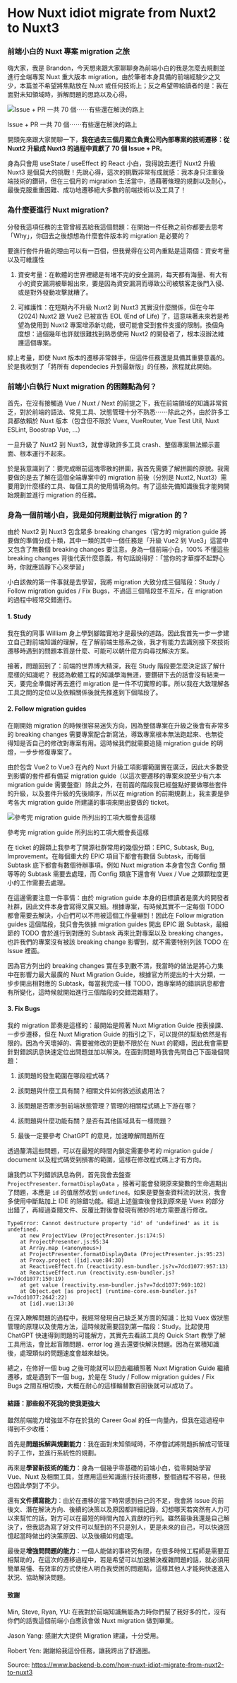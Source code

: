 # How Nuxt idiot migrate from Nuxt2 to Nuxt3

### 前端小白的 Nuxt 專案 migration 之旅

嗨大家，我是 Brandon，今天想來跟大家聊聊身為前端小白的我是怎麼去規劃並進行全端專案 Nuxt 重大版本 migration。由於筆者本身具備的前端經驗少之又少，本篇並不希望將焦點放在 Nuxt 或任何技術上；反之希望帶給讀者的是：我在面對未知領域時，拆解問題的思路以及心得。



![Issue + PR 一共 70 個⋯⋯有些還在解決的路上](https://www.backend-b.com/_next/image?url=https%3A%2F%2Fwww.notion.so%2Fimage%2Fhttps%253A%252F%252Fprod-files-secure.s3.us-west-2.amazonaws.com%252F0786106d-95fd-4999-b526-8595056ea48c%252F15d04b3d-5863-44be-87bb-874a9697b70f%252Fimage.png%3Ftable%3Dblock%26id%3Dd705b4fd-bc07-490e-bde1-8706746bb84c%26cache%3Dv2&w=3840&q=75)

Issue + PR 一共 70 個⋯⋯有些還在解決的路上

開頭先來跟大家閒聊一下，**我在過去三個月獨立負責公司內部專案的技術遷移：從 Nuxt2 升級成 Nuxt3 的過程中貢獻了 70 個 Issue + PR**。

身為只會用 useState / useEffect 的 React 小白，我得說去進行 Nuxt2 升級 Nuxt3 是個莫大的挑戰！先說心得，這次的挑戰非常有成就感：我本身只注重後端技術的鑽研，但在三個月的 migration 生活當中，憑藉著條理的規劃以及耐心，最後克服重重困難、成功地遷移絕大多數的前端技術以及工具了！

### 為什麼要進行 Nuxt migration?

分發我這項任務的主管曾經丟給我這個問題：在開始一件任務之前你都要去思考「Why」，你回去之後想想為什麼套件版本的 migration 是必要的？

要進行套件升級的理由可以有一百個，但我覺得在公司內重點是這兩個：資安考量以及可維護性

1. 資安考量：在軟體的世界裡總是有堵不完的安全漏洞，每天都有海量、有大有小的資安漏洞被舉報出來，要是因為資安漏洞而導致公司被駭客走後門入侵、或是對外發動攻擊就糟了。

2. 可維護性：在短期內不升級 Nuxt2 到 Nuxt3 其實沒什麼關係，但在今年 (2024) Nuxt2 跟 Vue2 已被宣告 EOL (End of Life) 了，這意味著未來若是希望為使用到 Nuxt2 專案增添新功能，很可能會受到套件支援的限制。換個角度想：過個幾年也許就很難找到熟悉使用 Nuxt2 的開發者了，根本沒辦法維護這個專案。

綜上考量，即使 Nuxt 版本的遷移非常棘手，但這件任務還是具備其重要意義的。於是我收到了「將所有 dependecies 升到最新版」的任務，旅程就此開始。

### 前端小白執行 Nuxt migration 的困難點為何？

首先，在沒有接觸過 Vue / Nuxt / Next 的前提之下，我在前端領域的知識非常貧乏，對於前端的語法、常見工具、狀態管理十分不熟悉⋯⋯除此之外，由於許多工具都依賴於 Nuxt 版本（包含但不限於 Vuex, VueRouter, Vue Test Util, Nuxt ESLint, Boostrap Vue, …）

一旦升級了 Nuxt2 到 Nuxt3，就會導致許多工具 crash、整個專案無法顯示畫面、根本運行不起來。

於是我意識到了：要完成眼前這塊零散的拼圖，我首先需要了解拼圖的原貌。我需要做的是去了解在這個全端專案中的 migration 前後（分別是 Nuxt2, Nuxt3）需要用到什麼樣的工具、每個工具的使用情境為何。有了這些先備知識後我才能夠開始規劃並進行 migration 的任務。

### 身為一個前端小白，我是如何規劃並執行 migration 的？

由於 Nuxt2 到 Nuxt3 包含眾多 breaking changes（官方的 migration guide 將要做的準備分成十類，其中一類的其中一個任務是「升級 Vue2 到 Vue3」這當中又包含了無數個 breaking changes 要注意。身為一個前端小白，100% 不懂這些 breaking changes 背後代表什麼意義，有句話說得好：「當你的才華撐不起野心時，你就應該靜下心來學習」

小白該做的第一件事就是去學習，我將 migration 大致分成三個階段：Study / Follow migration guides / Fix Bugs，不過這三個階段並不互斥，在 migration 的過程中經常交錯進行。

#### 1\. Study

我在我的同事 William 身上學到腳踏實地才是最快的道路。因此我首先一步一步建立自己對前端知識的理解，在了解前端生態系之後，我才有能力去識別接下來技術遷移時遇到的問題本質是什麼、可能可以朝什麼方向尋找解決方案。

接著，問題回到了：前端的世界博大精深，我在 Study 階段要怎麼決定該了解什麼樣的知識呢？ 我認為軟體工程的知識學海無涯，要鑽研下去的話會沒有結束一天，要完全準備好再去進行 migration 是一件不切實際的事。所以我在大致理解各工具之間的定位以及依賴關係後就先推進到下個階段了。

#### 2\. Follow migration guides

在剛開始 migration 的時候很容易迷失方向，因為整個專案在升級之後會有非常多的 breaking changes 需要專案配合新寫法，導致專案根本無法跑起來、也無從得知是否自己的修改對專案有用。這時候我們就需要追隨 migration guide 的明燈，一步步修復專案了。

由於包含 Vue2 to Vue3 在內的 Nuxt 升級工項影響範圍實在廣泛，因此大多數受到影響的套件都有備妥 migration guide（以這次要遷移的專案來說至少有六本 migration guide 需要盤查）除此之外，在前面的階段我已經盤點好要做哪些套件的升級，以及套件升級的先後順序，所以在 migration 的前期規劃上，我主要是參考各大 migration guide 所建議的事項來開出要做的 ticket。



![參考完 migration guide 所列出的工項大概會長這樣](https://www.backend-b.com/_next/image?url=https%3A%2F%2Fwww.notion.so%2Fimage%2Fhttps%253A%252F%252Fprod-files-secure.s3.us-west-2.amazonaws.com%252F0786106d-95fd-4999-b526-8595056ea48c%252Fa7131bcf-a4e0-4bbf-8f3b-494f37dfdfbb%252FScreenshot_2024-08-28_at_15.57.53.png%3Ftable%3Dblock%26id%3D437fbae4-c38b-45c1-ab58-ffb7fe9d3584%26cache%3Dv2&w=3840&q=75)

參考完 migration guide 所列出的工項大概會長這樣

在 ticket 的歸類上我參考了開源社群常用的幾個分類：EPIC, Subtask, Bug, Improvement。在每個重大的 EPIC 項目下都會有數個 Subtask，而每個 Subtask 底下都會有數個待辦事項。例如 Nuxt migration 本身會包含 Config 類等等的 Subtask 需要去處理，而 Config 類底下還會有 Vuex / Vue 之類顆粒度更小的工作需要去處理。

在這邊需要注意一件事情：由於 migration guide 本身的目標讀者是廣大的開發者社群，因此文件本身會寫得又廣又細。根據專案，有時候其實不一定每個 TODO 都會需要去解決，小白們可以不用被這個工作量嚇到！因此在 Follow migration guides 這個階段，我只會先依據 migration guides 開出 EPIC 跟 Subtask，最細節的 TODO 會於進行到對應的 Subtask 再來比對專案以及 breaking changes，也許我們的專案沒有被該 breaking change 影響到，就不需要特別列該 TODO 在 Issue 裡面。

因為官方列出的 breaking changes 實在多到數不清，我當時的做法是將心力集中在影響力最大最廣的 Nuxt Migration Guide，根據官方所提出的十大分類，一步步開出相對應的 Subtask，每當我完成一樣 TODO，跑專案時的錯誤訊息都會有所變化，這時候就開始進行三個階段的交錯混雜期了。

#### 3\. Fix Bugs

我的 migration 節奏是這樣的：最開始是照著 Nuxt Migration Guide 按表操課、一步步遷移，但在 Nuxt Migration Guide 的指引之下，可以提供的幫助依然是有限的。因為今天壞掉的、需要被修改的更動不限於在 Nuxt 的範疇，因此我會需要針對錯誤訊息快速定位出問題並加以解決。在面對問題時我會先問自己下面幾個問題：

1. 該問題的發生範圍在哪段程式碼？

2. 該問題與什麼工具有關？相關文件如何敘述該處用法？

3. 該問題是否牽涉到前端狀態管理？管理的相關程式碼上下游在哪？

4. 該問題與什麼功能有關？是否有其他區域具有一樣問題？

5. 最後一定要參考 ChatGPT 的意見，加速瞭解問題所在

透過釐清這些問題，可以在最短的時間內鎖定需要參考的 migration guide / document 以及程式碼受到損害的範圍，這樣在修改程式碼上才有方向。

讓我們以下列錯誤訊息為例，首先我會去盤查 `ProjectPresenter.formatDisplayData` ，接著可能會發現原來變數的生命週期出了問題，本應是 `id` 的值居然收到 `undefined`。如果是要盤查資料流的狀況，我會多使用中斷點加上 IDE 的除錯功能。經過上述盤查後會找到原來是 Vuex 的部分出錯了，再經過查閱文件、反覆比對後會發現有微妙的地方需要進行修改。

```
TypeError: Cannot destructure property 'id' of 'undefined' as it is undefined.
    at new ProjectView (ProjectPresenter.js:174:5)
    at ProjectPresenter.js:95:34
    at Array.map (<anonymous>)
    at ProjectPresenter.formatDisplayData (ProjectPresenter.js:95:23)
    at Proxy.project ([id].vue:84:30)
    at ReactiveEffect.fn (reactivity.esm-bundler.js?v=7dcd1077:957:13)
    at ReactiveEffect.run (reactivity.esm-bundler.js?v=7dcd1077:150:19)
    at get value (reactivity.esm-bundler.js?v=7dcd1077:969:102)
    at Object.get [as project] (runtime-core.esm-bundler.js?v=7dcd1077:2642:22)
    at [id].vue:13:30
```

在深入瞭解問題的過程中，我經常發現自己缺乏某方面的知識：比如 Vuex 做狀態管理的原理以及使用方法，這時候就需要回到第一階段：Study。比起使用 ChatGPT 快速得到問題的可能解方，其實先去看該工具的 Quick Start 教學了解工具用法，會比起盲餵問題、error log 進去還要快解決問題。因為在累積知識後，處理類似的問題速度會越來越快。

總之，在修好一個 bug 之後可能就可以回去繼續照著 Nuxt Migration Guide 繼續遷移，或是遇到下一個 bug，於是在 Study / Follow migration guides / Fix Bugs 之間互相切換，大概在耐心的這樣輪替數百回後就可以成功了。

#### 結語：那些殺不死我的使我更強大

雖然前端能力增強並不存在於我的 Career Goal 的任一向量內，但我在這過程中得到不少收穫：

首先是**問題拆解與規劃能力**：我在面對未知領域時，不停嘗試將問題拆解成可管理的子工作，並進行系統性的規劃。

再來是**學習新技術的能力**：身為一個幾乎零基礎的前端小白，從零開始學習 Vue、Nuxt 及相關工具，並應用這些知識進行技術遷移，整個過程不容易，但我也因此學到了不少。

還有**文件撰寫能力**：由於在遷移的當下時常感到自己的不足，我會將 Issue 的前後文、潛在解決方向、後續的決策以及原因都詳細記錄，幻想哪天若突然有人力可以來幫忙的話，對方可以在最短的時間內加入貢獻的行列。雖然最後我還是自己解決了，但我認為寫了好文件可以幫到的不只是別人，更是未來的自己，可以快速回憶起當時做出的決策原因、以及後續如何處理。

最後是**增強問問題的能力**：一個人能做的事終究有限，在很多時候工程師是需要互相幫助的，在這次的遷移過程中，若是希望可以加速解決複雜問題的話，就必須用簡單易懂、有效率的方式使他人明白我受困的問題點，這樣其他人才能夠快速進入狀況、協助解決問題。

#### 致謝

Min, Steve, Ryan, YU: 在我對於前端知識無能為力時你們幫了我好多的忙，沒有你們的話我這個前端小白應該會做 Nuxt migration 做到畢業。

Jason Yang: 感謝大大提供 Migration 建議，十分受用。

Robert Yen: 謝謝給我這份任務，讓我跨出了舒適圈。



Source: <https://www.backend-b.com/how-nuxt-idiot-migrate-from-nuxt2-to-nuxt3>